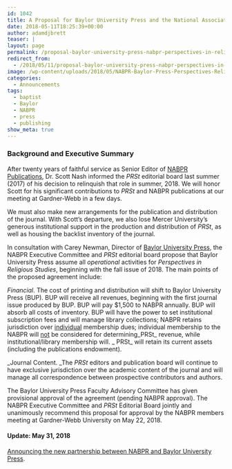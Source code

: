 ```yaml
---
id: 1042
title: A Proposal for Baylor University Press and the National Association of Baptist Professors of Religion/Perspectives in Religious Studies
date: 2018-05-11T18:25:39+00:00
author: adamdjbrett
teaser: |
layout: page
permalink: /proposal-baylor-university-press-nabpr-perspectives-in-religious-studies/
redirect_from:
  - /2018/05/11/proposal-baylor-university-press-nabpr-perspectives-in-religious-studies/
image: /wp-content/uploads/2018/05/NABPR-Baylor-Press-Perspectives-Religious-Studies.png
categories:
  - Announcements
tags:
  - baptist
  - Baylor
  - NABPR
  - press
  - publishing
show_meta: true
---
```

### **Background and Executive Summary**

After twenty years of faithful service as Senior Editor of [NABPR Publications](/publications/), Dr. Scott Nash informed the _PRSt_ editorial board last summer (2017) of his decision to relinquish that role in summer, 2018. We will honor Scott for his significant contributions to _PRSt_ and NABPR publications at our meeting at Gardner-Webb in a few days.

We must also make new arrangements for the publication and distribution of the journal. With Scott’s departure, we also lose Mercer University’s generous institutional support in the production and distribution of _PRSt_, as well as housing the backlist inventory of the journal.

In consultation with Carey Newman, Director of [Baylor University Press](http://baylorpress.com), the NABPR Executive Committee and _PRSt_ editorial board propose that Baylor University Press assume all _operational_ activities for _Perspectives in Religious Studies_, beginning with the fall issue of 2018. The main points of the proposed agreement include:

_Financial_. The cost of printing and distribution will shift to Baylor University Press (BUP). BUP will receive all revenues, beginning with the first journal issue produced by BUP. BUP will pay $1,500 to NABPR annually. BUP will absorb all costs of inventory. BUP will have the power to set institutional subscription fees and will manage library collections; NABPR retains jurisdiction over <u>individual</u> membership dues; individual membership to the NABPR will <u>not</u> be considered for determining_PRSt_ revenue, while institutional/library membership will. _ PRSt_ will retain its current assets (including the publications endowment).

_Journal Content. _The _PRSt_ editors and publication board will continue to have exclusive jurisdiction over the academic content of the journal and will manage all correspondence between prospective contributors and authors.

The Baylor University Press Faculty Advisory Committee has given provisional approval of the agreement (pending NABPR approval). The NABPR Executive Committee and _PRSt_ Editorial Board jointly and unanimously recommend this proposal for approval by the NABPR members meeting at Gardner-Webb University on May 22, 2018.

#### Update: May 31, 2018

[Announcing the new partnership between NABPR and Baylor University Press](/announcing-the-new-partnership-between-nabpr-and-baylor-university-press/).
